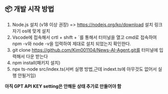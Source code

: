 ## 📦 개발 시작 방법

1. Node.js 설치 (v18 이상 권장)  => https://nodejs.org/ko/download 설치 링크 자기 os에 맞게 설치 
2. Vscode에 접속해서 crtl + shift + `를 통해서 터미널을 열고 cmd로 접속하여 npm -v와 node -v을 입력하여 제대로 설치 되었는지 확인한다.
3. git clone https://github.com/Kim001104/News-AI-Agent.git를 터미널에 입력해서 다운 받는다
4. npm install(패키지 설치)
5. npx ts-node src/index.ts(서버 실행 방법,근데 indext.ts에 아무것도 없어서 실행 안될거임)

**아직 GPT API KEY setting은 안해둔 상태 추가로 만들어야 함**

## ##
